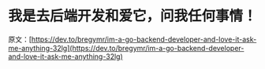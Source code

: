 # 我是去后端开发和爱它，问我任何事情！

原文：[https://dev.to/bregymr/im-a-go-backend-developer-and-love-it-ask-me-anything-32lg](https://dev.to/bregymr/im-a-go-backend-developer-and-love-it-ask-me-anything-32lg)